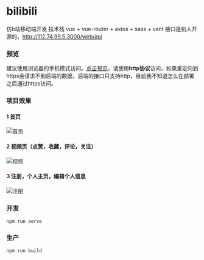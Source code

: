 # bilibili
仿b站移动端开发
技术栈 vue + vue-router + axios + sass + vant
接口是别人开源的，http://112.74.99.5:3000/web/api
### 预览
建议使用浏览器的手机模式访问。[点击预览](http://shenhaoyi.com/vue-bilibili-web/#/)，请使用**http协议**访问，如果重定向到https会请求不到后端的数据，后端的接口只支持http，目前我不知道怎么在部署之后通过https访问。
### 项目效果
#### 1 首页
![首页](https://media.giphy.com/media/MBa08MYk6LoNznXzsE/giphy.gif)
#### 2 视频页（点赞，收藏，评论，关注）
![视频](https://media.giphy.com/media/KyGi9nd6P517uZKBMF/giphy.gif)
#### 3 注册，个人主页，编辑个人信息
![注册](https://media.giphy.com/media/JRD29QLjdrl79fE7tr/giphy.gif)
### 开发
```
npm run serve
```

### 生产
```
npm run build
```
